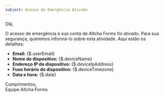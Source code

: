 ```yaml
---
subject: Acesso de Emergência Ativado
---
```


Olá,

O acesso de emergência à sua conta de Altcha Forms foi ativado. Para sua segurança, queremos informá-lo sobre esta atividade. Aqui estão os detalhes:

- **Email:** {$.userEmail}
- **Nome do dispositivo:** {$.deviceName}
- **Endereço IP do dispositivo:** {$.deviceIpAddress}
- **Fuso horário do dispositivo:** {$.deviceTimezone}
- **Data e hora:** {$.date}

Cumprimentos,  
Equipe Altcha Forms

